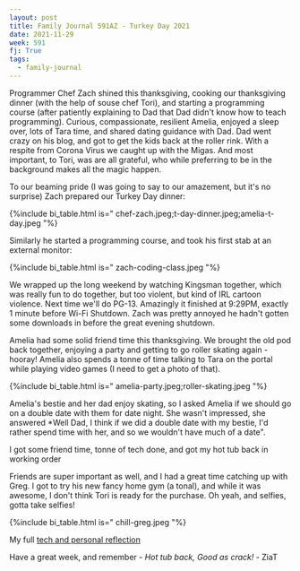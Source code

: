 ```yaml
---
layout: post
title: Family Journal 591AZ - Turkey Day 2021
date: 2021-11-29
week: 591
fj: True
tags:
  - family-journal
---
```


Programmer Chef Zach shined this thanksgiving, cooking our thanksgiving dinner (with the help of souse chef Tori), and starting a programming course (after patiently explaining to Dad that Dad didn't know how to teach programming). Curious, compassionate, resilient Amelia, enjoyed a sleep over, lots of Tara time, and shared dating guidance with Dad. Dad went crazy on his blog, and got to get the kids back at the roller rink. With a respite from Corona Virus we caught up with the Migas. And most important, to Tori, was are all grateful, who while preferring to be in the background makes all the magic happen.

To our beaming pride (I was going to say to our amazement, but it's no surprise) Zach prepared our Turkey Day dinner:

{%include bi_table.html is="
chef-zach.jpeg;t-day-dinner.jpeg;amelia-t-day.jpeg
"%}

Similarly he started a programming course, and took his first stab at an external monitor:

{%include bi_table.html is="
zach-coding-class.jpeg
"%}

We wrapped up the long weekend by watching Kingsman together, which was really fun to do together, but too violent, but kind of IRL cartoon violence. Next time we'll do PG-13. Amazingly it finished at 9:29PM, exactly 1 minute before Wi-Fi Shutdown. Zach was pretty annoyed he hadn't gotten some downloads in before the great evening shutdown.

Amelia had some solid friend time this thanksgiving. We brought the old pod back together, enjoying a party and getting to go roller skating again - hooray! Amelia also spends a tonne of time talking to Tara on the portal while playing video games (I need to get a photo of that).

{%include bi_table.html is="
amelia-party.jpeg;roller-skating.jpeg
"%}

Amelia's bestie and her dad enjoy skating, so I asked Amelia if we should go on a double date with them for date night. She wasn't impressed, she answered \*Well Dad, I think if we did a double date with my bestie, I'd rather spend time with her, and so we wouldn't have much of a date".

I got some friend time, tonne of tech done, and got my hot tub back in working order

Friends are super important as well, and I had a great time catching up with Greg. I got to try his new fancy home gym (a tonal), and while it was awesome, I don't think Tori is ready for the purchase. Oh yeah, and selfies, gotta take selfies!

{%include bi_table.html is="
chill-greg.jpeg
"%}

My full [tech and personal reflection](/timeoff-2021-11)

Have a great week, and remember - _Hot tub back, Good as crack!_ - ZiaT
